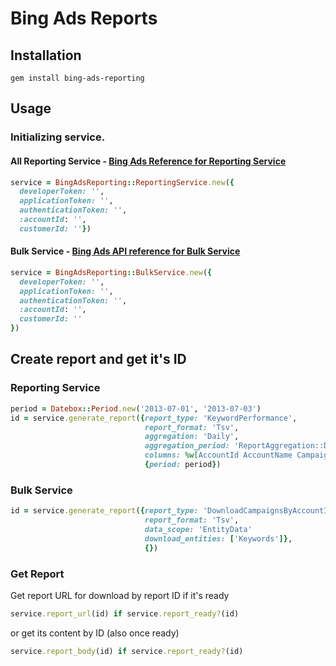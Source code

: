 # Bing Ads Reports

## Installation

    gem install bing-ads-reporting

## Usage

### Initializing service.

#### All Reporting Service - [Bing Ads Reference for Reporting Service](https://docs.microsoft.com/en-us/advertising/reporting-service/reporting-service-reference?view=bingads-12)

```ruby
service = BingAdsReporting::ReportingService.new({
  developerToken: '',
  applicationToken: '',
  authenticationToken: '',
  :accountId: '',
  customerId: ''})
```

#### Bulk Service - [Bing Ads API reference for Bulk Service](https://docs.microsoft.com/en-us/advertising/reporting-service/reporting-service-operations?view=bingads-12)

```ruby
service = BingAdsReporting::BulkService.new({
  developerToken: '',
  applicationToken: '',
  authenticationToken: '',
  :accountId: '',
  customerId: ''
})
```

## Create report and get it's ID

### Reporting Service

```ruby
period = Datebox::Period.new('2013-07-01', '2013-07-03')
id = service.generate_report({report_type: 'KeywordPerformance',
                              report_format: 'Tsv',
                              aggregation: 'Daily',
                              aggregation_period: 'ReportAggregation::Daily',
                              columns: %w[AccountId AccountName CampaignId CampaignName AdGroupId AdGroupName KeywordId Keyword DestinationUrl DeliveredMatchType AverageCpc CurrentMaxCpc AdDistribution CurrencyCode Impressions Clicks Ctr CostPerConversion Spend AveragePosition TimePeriod CampaignStatus AdGroupStatus DeviceType]},
                              {period: period})
```

### Bulk Service

```ruby
id = service.generate_report({report_type: 'DownloadCampaignsByAccountIds'
                              report_format: 'Tsv',
                              data_scope: 'EntityData'
                              download_entities: ['Keywords']},
                              {})
```
### Get Report

Get report URL for download by report ID if it's ready

```ruby
service.report_url(id) if service.report_ready?(id)
```

or get its content by ID (also once ready)

```ruby
service.report_body(id) if service.report_ready?(id)
```
